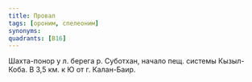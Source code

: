 ```yaml
---
title: Провал
tags: [ороним, спелеоним]
synonyms:
quadrants: [В16]
---
```


Шахта-понор у л. берега р. Суботхан, начало пещ. системы Кызыл-Коба. В 3,5 км. к
Ю от г. Калан-Баир.
